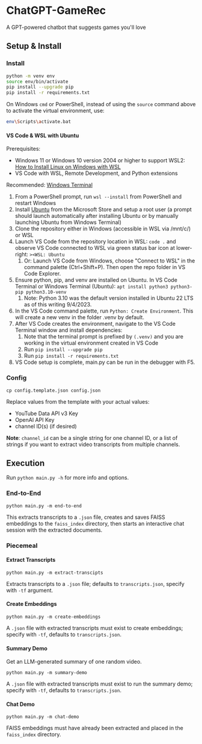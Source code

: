 # ChatGPT-GameRec
A GPT-powered chatbot that suggests games you'll love

## Setup & Install

### Install

```bash
python -m venv env
source env/bin/activate
pip install --upgrade pip
pip install -r requirements.txt
```

On Windows `cmd` or PowerShell, instead of using the `source` command above to activate the virtual environment, use:

```bash
env\Scripts\activate.bat
```

#### VS Code & WSL with Ubuntu
Prerequisites: 
- Windows 11 or Windows 10 version 2004 or higher to support WSL2: [How to Install Linux on Windows with WSL](https://learn.microsoft.com/en-us/windows/wsl/install)
- VS Code with WSL, Remote Development, and Python extensions

Recommended: [Windows Terminal](https://learn.microsoft.com/en-us/windows/terminal/install)
1. From a PowerShell prompt, run `wsl --install` from PowerShell and restart Windows
2. Install [Ubuntu](https://www.microsoft.com/store/productid/9PDXGNCFSCZV?ocid=pdpshare) from the Microsoft Store and setup a root user (a prompt should launch automatically after installing Ubuntu or by manually launching Ubuntu from Windows Terminal)
3. Clone the repository either in Windows (accessible in WSL via /mnt/c/<path to repo>) or WSL
4. Launch VS Code from the repository location in WSL: `code .` and observe VS Code connected to WSL via green status bar icon at lower-right: `><WSL: Ubuntu`
    1. Or: Launch VS Code from Windows, choose "Connect to WSL" in the command palette (Ctrl+Shift+P). Then open the repo folder in VS Code Explorer.
6. Ensure python, pip, and venv are installed on Ubuntu. In VS Code Terminal or Windows Terminal (Ubuntu): `apt install python3 python3-pip python3.10-venv`
    1. Note: Python 3.10 was the default version installed in Ubuntu 22 LTS as of this writing 9/4/2023.
7. In the VS Code command palette, run `Python: Create Environment`. This will create a new venv in the folder .venv by default.
8. After VS Code creates the environment, navigate to the VS Code Terminal window and install dependencies:
    1. Note that the terminal prompt is prefixed by `(.venv)` and you are working in the virtual environment created in VS Code
    2. Run `pip install --upgrade pip`
    3. Run `pip install -r requirements.txt`
9. VS Code setup is complete, main.py can be run in the debugger with F5.

### Config

`cp config.template.json config.json`

Replace values from the template with your actual values:

- YouTube Data API v3 Key
- OpenAI API Key
- channel ID(s) (if desired)

**Note**: `channel_id` can be a single string for one channel ID, or a list
of strings if you want to extract video transcripts from multiple channels.

## Execution

Run `python main.py -h` for more info and options.

### End-to-End

`python main.py -m end-to-end`

This extracts transcripts to a `.json` file, creates and saves FAISS
embeddings to the `faiss_index` directory, then starts an interactive
chat session with the extracted documents.

### Piecemeal

#### Extract Transcripts

`python main.py -m extract-transcipts`

Extracts transcripts to a `.json` file; defaults to `transcripts.json`, specify
with `-tf` argument.

#### Create Embeddings

`python main.py -m create-embeddings`

A `.json` file with extracted transcripts must exist to create embeddings;
specify with `-tf`, defaults to `transcripts.json`.

#### Summary Demo

Get an LLM-generated summary of one random video.

`python main.py -m summary-demo`

A `.json` file with extracted transcripts must exist to run the summary demo;
specify with `-tf`, defaults to `transcripts.json`.

#### Chat Demo

`python main.py -m chat-demo`

FAISS embeddings must have already been extracted and placed in the
`faiss_index` directory.
